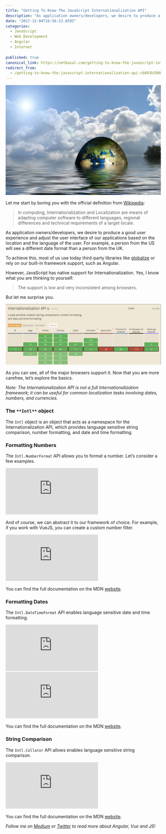 ```yaml
---
title: "Getting To Know The JavaScript Internationalization API"
description: "As application owners/developers, we desire to produce a good user experience and adjust the user interface of our applications based on the location and the language of the user. For example, a…"
date: "2017-12-04T16:56:23.859Z"
categories: 
  - JavaScript
  - Web Development
  - Angular
  - Internet

published: true
canonical_link: https://netbasal.com/getting-to-know-the-javascript-internationalization-api-cb893b3908e0
redirect_from:
  - /getting-to-know-the-javascript-internationalization-api-cb893b3908e0
---
```


![](./asset-1.jpeg)

Let me start by boring you with the official definition from [Wikipedia](https://en.wikipedia.org/wiki/Internationalization_and_localization):

> In computing, Internationalization and Localization are means of adapting computer software to different languages, regional differences and technical requirements of a target locale.

As application owners/developers, we desire to produce a good user experience and adjust the user interface of our applications based on the location and the language of the user. For example, a person from the US will see a different date format than a person from the UK.

To achieve this, most of us use today third-party libraries like [globalize](https://github.com/globalizejs/globalize) or rely on our built-in framework support, such as Angular.

However, JavaScript has native support for Internationalization. Yes, I know what you are thinking to yourself:

> The support is low and very inconsistent among browsers.

But let me surprise you.

![](./asset-2.png)

As you can see, all of the major browsers support it. Now that you are more carefree, let’s explore the basics.

_Note: The Internationalization API is not a full Internationalization framework; it can be useful for common localization tasks involving dates, numbers, and currencies._

### The `**Intl**` object

The `Intl` object is an object that acts as a namespace for the Internationalization API, which provides language sensitive string comparison, number formatting, and date and time formatting.

### Formatting Numbers

The `Intl.NumberFormat` API allows you to format a number. Let’s consider a few examples.

<Embed src="https://gist.github.com/NetanelBasal/9975e137a63fb9021cf3985e1d59dd6a.js" aspectRatio={0.357} caption="Formatting Numbers" />

And of course, we can abstract it to our framework of choice. For example, if you work with VueJS, you can create a custom number filter.

<Embed src="https://codepen.io/phpnetanel/embed/preview/GOBjMe?height=600&slug-hash=GOBjMe&default-tabs=js,result&host=https://codepen.io&embed-version=2" aspectRatio={undefined} caption="VueJS number filter" />

You can find the full documentation on the MDN [website](https://developer.mozilla.org/en-US/docs/Web/JavaScript/Reference/Global_Objects/NumberFormat).

### Formatting Dates

The `Intl.DateTimeFormat` API enables language sensitive date and time formatting.

<Embed src="https://gist.github.com/NetanelBasal/47fb339f110f2bd7e5976a145a42a711.js" aspectRatio={0.357} caption="Formatting Dates" />

<Embed src="https://codepen.io/phpnetanel/embed/preview/GOBjyL?height=600&slug-hash=GOBjyL&default-tabs=js,result&host=https://codepen.io&embed-version=2" aspectRatio={undefined} caption="VueJS date filter" />

You can find the full documentation on the MDN [website](https://developer.mozilla.org/en-US/docs/Web/JavaScript/Reference/Global_Objects/DateTimeFormat).

### String Comparison

The `Intl.Collator` API allows enables language sensitive string comparison.

<Embed src="https://gist.github.com/NetanelBasal/51a8587a8527a545b069b1f58807ced6.js" aspectRatio={0.357} caption="Collator example" />

You can find the full documentation on the MDN [website](https://developer.mozilla.org/en-US/docs/Web/JavaScript/Reference/Global_Objects/Collator).

_Follow me on_ [_Medium_](https://medium.com/@NetanelBasal/) _or_ [_Twitter_](https://twitter.com/NetanelBasal) _to read more about Angular, Vue and JS!_
